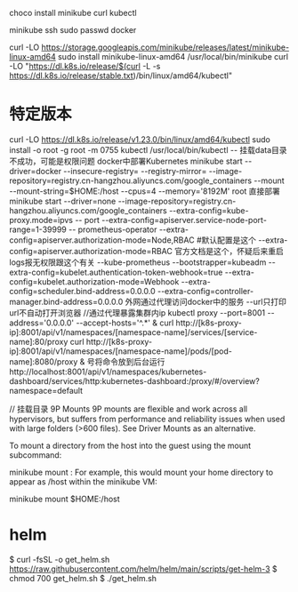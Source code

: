 choco install minikube
curl kubectl

minikube ssh
sudo passwd docker


curl -LO https://storage.googleapis.com/minikube/releases/latest/minikube-linux-amd64
sudo install minikube-linux-amd64 /usr/local/bin/minikube
curl -LO "https://dl.k8s.io/release/$(curl -L -s https://dl.k8s.io/release/stable.txt)/bin/linux/amd64/kubectl"
# 特定版本
curl -LO https://dl.k8s.io/release/v1.23.0/bin/linux/amd64/kubectl
sudo install -o root -g root -m 0755 kubectl /usr/local/bin/kubectl
-- 挂载data目录不成功，可能是权限问题
docker中部署Kubernetes
minikube start --driver=docker --insecure-registry= --registry-mirror= --image-repository=registry.cn-hangzhou.aliyuncs.com/google_containers --mount --mount-string=$HOME:/host --cpus=4 --memory='8192M'
root 直接部署
minikube start --driver=none --image-repository=registry.cn-hangzhou.aliyuncs.com/google_containers --extra-config=kube-proxy.mode=ipvs
-- port
--extra-config=apiserver.service-node-port-range=1-39999
-- prometheus-operator
--extra-config=apiserver.authorization-mode=Node,RBAC #默认配置是这个 --extra-config=apiserver.authorization-mode=RBAC 官方文档是这个，怀疑后来重启logs报无权限跟这个有关
--kube-prometheus
--bootstrapper=kubeadm --extra-config=kubelet.authentication-token-webhook=true --extra-config=kubelet.authorization-mode=Webhook --extra-config=scheduler.bind-address=0.0.0.0 --extra-config=controller-manager.bind-address=0.0.0.0
外网通过代理访问docker中的服务
--url只打印url不自动打开浏览器
//通过代理暴露集群内ip
kubectl proxy --port=8001 --address='0.0.0.0' --accept-hosts='^.*' &
curl http://[k8s-proxy-ip]:8001/api/v1/namespaces/[namespace-name]/services/[service-name]:80/proxy
curl http://[k8s-proxy-ip]:8001/api/v1/namespaces/[namespace-name]/pods/[pod-name]:8080/proxy
& 号将命令放到后台运行
http://localhost:8001/api/v1/namespaces/kubernetes-dashboard/services/http:kubernetes-dashboard:/proxy/#/overview?namespace=default

// 挂载目录
9P Mounts
9P mounts are flexible and work across all hypervisors, but suffers from performance and reliability issues when used with large folders (>600 files). See Driver Mounts as an alternative.

To mount a directory from the host into the guest using the mount subcommand:

minikube mount <source directory>:<target directory>
For example, this would mount your home directory to appear as /host within the minikube VM:

minikube mount $HOME:/host

# helm

$ curl -fsSL -o get_helm.sh https://raw.githubusercontent.com/helm/helm/main/scripts/get-helm-3
$ chmod 700 get_helm.sh
$ ./get_helm.sh